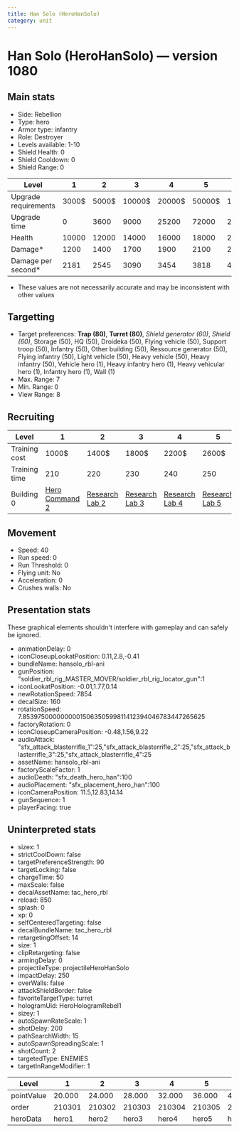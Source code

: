 ```yaml
---
title: Han Solo (HeroHanSolo)
category: unit
---
```


# Han Solo (HeroHanSolo) — version 1080

## Main stats

  * Side: Rebellion
  * Type: hero
  * Armor type: infantry
  * Role: Destroyer
  * Levels available: 1-10
  * Shield Health: 0
  * Shield Cooldown: 0
  * Shield Range: 0

|Level               |1    |2    |3     |4     |5     |6      |7      |8      |9       |10      |
|--------------------|-----|-----|------|------|------|-------|-------|-------|--------|--------|
|Upgrade requirements|3000$|5000$|10000$|20000$|50000$|135000$|225000$|450000$|1500000$|2500000$|
|Upgrade time        |0    |3600 |9000  |25200 |72000 |216000 |345600 |518400 |691200  |1036800 |
|Health              |10000|12000|14000 |16000 |18000 |20000  |22000  |24000  |26000   |30000   |
|Damage*             |1200 |1400 |1700  |1900  |2100  |2400   |2700   |2900   |3100    |3600    |
|Damage per second*  |2181 |2545 |3090  |3454  |3818  |4363   |4909   |5272   |5636    |6545    |

* These values are not necessarily accurate and may be inconsistent with other values

## Targetting

  * Target preferences: **Trap (80)**, **Turret (80)**, _Shield generator (60)_, _Shield (60)_, Storage (50), HQ (50), Droideka (50), Flying vehicle (50), Support troop (50), Infantry (50), Other building (50), Ressource generator (50), Flying infantry (50), Light vehicle (50), Heavy vehicle (50), Heavy infantry (50), Vehicle hero (1), Heavy infantry hero (1), Heavy vehicular hero (1), Infantry hero (1), Wall (1)
  * Max. Range: 7
  * Min. Range: 0
  * View Range: 8

## Recruiting

|Level        |1                                          |2                                     |3                                     |4                                     |5                                     |6                                     |7                                     |8                                     |9                                     |10                                     |
|-------------|-------------------------------------------|--------------------------------------|--------------------------------------|--------------------------------------|--------------------------------------|--------------------------------------|--------------------------------------|--------------------------------------|--------------------------------------|---------------------------------------|
|Training cost|1000$                                      |1400$                                 |1800$                                 |2200$                                 |2600$                                 |3000$                                 |3400$                                 |4000$                                 |4200$                                 |4600$                                  |
|Training time|210                                        |220                                   |230                                   |240                                   |250                                   |260                                   |270                                   |560                                   |580                                   |600                                    |
|Building 0   |[Hero Command 2](rebelTacticalCommand.html)|[Research Lab 2](rebelOffenseLab.html)|[Research Lab 3](rebelOffenseLab.html)|[Research Lab 4](rebelOffenseLab.html)|[Research Lab 5](rebelOffenseLab.html)|[Research Lab 6](rebelOffenseLab.html)|[Research Lab 7](rebelOffenseLab.html)|[Research Lab 8](rebelOffenseLab.html)|[Research Lab 9](rebelOffenseLab.html)|[Research Lab 10](rebelOffenseLab.html)|

## Movement

  * Speed: 40
  * Run speed: 0
  * Run Threshold: 0
  * Flying unit: No
  * Acceleration: 0
  * Crushes walls: No

## Presentation stats

These graphical elements shouldn't interfere with gameplay and can safely be ignored.

  * animationDelay: 0
  * iconCloseupLookatPosition: 0.11,2.8,-0.41
  * bundleName: hansolo_rbl-ani
  * gunPosition: "soldier_rbl_rig_MASTER_MOVER/soldier_rbl_rig_locator_gun":1
  * iconLookatPosition: -0.01,1.77,0.14
  * newRotationSpeed: 7854
  * decalSize: 160
  * rotationSpeed: 7.8539750000000001506350599811412394046783447265625
  * factoryRotation: 0
  * iconCloseupCameraPosition: -0.48,1.56,9.22
  * audioAttack: "sfx_attack_blasterrifle_1":25,"sfx_attack_blasterrifle_2":25,"sfx_attack_blasterrifle_3":25,"sfx_attack_blasterrifle_4":25
  * assetName: hansolo_rbl-ani
  * factoryScaleFactor: 1
  * audioDeath: "sfx_death_hero_han":100
  * audioPlacement: "sfx_placement_hero_han":100
  * iconCameraPosition: 11.5,12.83,14.14
  * gunSequence: 1
  * playerFacing: true

## Uninterpreted stats

  * sizex: 1
  * strictCoolDown: false
  * targetPreferenceStrength: 90
  * targetLocking: false
  * chargeTime: 50
  * maxScale: false
  * decalAssetName: tac_hero_rbl
  * reload: 850
  * splash: 0
  * xp: 0
  * selfCenteredTargeting: false
  * decalBundleName: tac_hero_rbl
  * retargetingOffset: 14
  * size: 1
  * clipRetargeting: false
  * armingDelay: 0
  * projectileType: projectileHeroHanSolo
  * impactDelay: 250
  * overWalls: false
  * attackShieldBorder: false
  * favoriteTargetType: turret
  * hologramUid: HeroHologramRebel1
  * sizey: 1
  * autoSpawnRateScale: 1
  * shotDelay: 200
  * pathSearchWidth: 15
  * autoSpawnSpreadingScale: 1
  * shotCount: 2
  * targetedType: ENEMIES
  * targetInRangeModifier: 1

|Level     |1     |2     |3     |4     |5     |6     |7     |8     |9     |10    |
|----------|------|------|------|------|------|------|------|------|------|------|
|pointValue|20.000|24.000|28.000|32.000|36.000|40.000|44.000|48.000|52.000|60.000|
|order     |210301|210302|210303|210304|210305|210306|210307|210308|210309|210310|
|heroData  |hero1 |hero2 |hero3 |hero4 |hero5 |hero6 |hero7 |hero8 |hero9 |hero10|

